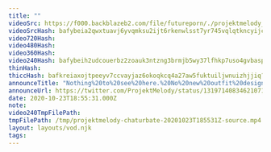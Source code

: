 ```yaml
---
title: ""
videoSrc: https://f000.backblazeb2.com/file/futureporn/./projektmelody_2020-10-23_18-48-23.mkv
videoSrcHash: bafybeia2qwxtuavj6yvqmksu2ijt6rkenwlsst7yr745vqlqtkncyijcdu?filename=projektmelody-chaturbate-20201023T185531Z-source.mp4
video720Hash: 
video480Hash: 
video360Hash: 
video240Hash: bafybeih2udcouerbz2zoauk3ntzng3brmjb5wy37lfhkp7uso4gvbaspfa?filename=projektmelody-chaturbate-20201023T185531Z-240p.mp4
thinHash: 
thiccHash: bafkreiaxojtpeeyv7ccvayjaz6okoqkcq4a27aw5fuktuiljwnuizhjjiq?filename=20201023T185531Z-thicc.jpg
announceTitle: "Nothing%20to%20see%20here.%20No%20new%20outfit%20designed%20by%20%40LichVtuber%20today.%20Nah%2C%20that%27d%20be%20crazy."
announceUrl: https://twitter.com/ProjektMelody/status/1319714083462107139
date: 2020-10-23T18:55:31.000Z
note: 
video240TmpFilePath: 
tmpFilePath: /tmp/projektmelody-chaturbate-20201023T185531Z-source.mp4
layout: layouts/vod.njk
tags:
---
```

